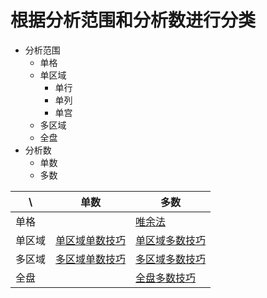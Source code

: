 # 根据分析范围和分析数进行分类

- 分析范围
  - 单格
  - 单区域
    - 单行
    - 单列
    - 单宫
  - 多区域
  - 全盘
- 分析数
  - 单数
  - 多数

| \   | 单数          | 多数            |
|-----|-------------|---------------|
| 单格  |             | [唯余法][单格多数技巧] |
| 单区域 | [单区域单数技巧][] | [单区域多数技巧][]   |
| 多区域 | [多区域单数技巧][] | [多区域多数技巧][]   |
| 全盘  |             | [全盘多数技巧][]    |

[单格多数技巧]: 单格/多数/README.md
[单区域单数技巧]: 单区域/单数/README.md
[单区域多数技巧]: 单区域/多数/README.md
[多区域单数技巧]: 多区域/单数/README.md
[多区域多数技巧]: 多区域/多数/README.md
[全盘多数技巧]: 全盘/多数/README.md